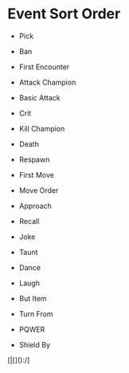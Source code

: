 # Event Sort Order
- Pick
- Ban

- First Encounter

- Attack Champion
- Basic Attack
- Crit

- Kill Champion
- Death
- Respawn

- First Move
- Move Order
- Approach
- Recall

- Joke
- Taunt
- Dance
- Laugh

- But Item
- Turn From

- PQWER

- Shield By

[|[\]():/]